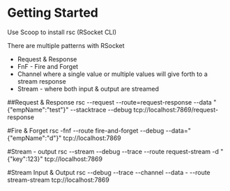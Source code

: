 # Getting Started


Use Scoop to install rsc (RSocket CLI)

There are multiple patterns with RSocket
- Request & Response
- FnF - Fire and Forget
- Channel where a single value or multiple values will give forth to a stream response
- Stream - where both input & output are streamed

##Request & Response
rsc --request --route=request-response --data "{\"empName\":\"test\"}" --stacktrace --debug tcp://localhost:7869/request-response

#Fire & Forget
rsc -fnf --route fire-and-forget --debug --data="{\"empName\":\"d\"}" tcp://localhost:7869

#Stream - output
rsc --stream --debug --trace  --route request-stream -d "{\"key\":123}" tcp://localhost:7869

#Stream Input & Output
rsc --debug --trace --channel --data - --route stream-stream tcp://localhost:7869


